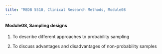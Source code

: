 ```yaml
---
title: "MEDB 5510, Clinical Research Methods, Module08
---
```


#### Module08, Sampling designs

1. To describe different approaches to probability sampling

2. To discuss advantages and disadvantages of non-probability samples
